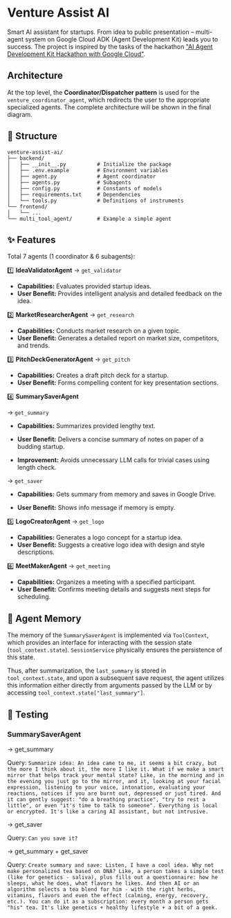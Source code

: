 # Venture Assist AI

Smart AI assistant for startups. From idea to public presentation – multi-agent system on Google Cloud ADK (Agent Development Kit) leads you to success. The project is inspired by the tasks of the hackathon ["AI Agent Development Kit Hackathon with Google Cloud"](https://googlecloudmultiagents.devpost.com/).

## Architecture

At the top level, the **Coordinator/Dispatcher pattern** is used for the `venture_coordinator_agent`, which redirects the user to the appropriate specialized agents. The complete architecture will be shown in the final diagram.


## 📁 Structure

```
venture-assist-ai/
├── backend/
│   ├── __init__.py          # Initialize the package
│   ├── .env.example         # Environment variables
│   ├── agent.py             # Agent coordinator
│   ├── agents.py            # Subagents
│   ├── config.py            # Constants of models
│   ├── requirements.txt     # Dependencies
│   └── tools.py             # Definitions of instruments
└── frontend/
│   └── ...
└── multi_tool_agent/        # Example a simple agent
```

## ✨ Features

Total 7 agents (1 coordinator & 6 subagents):

1️⃣ **IdeaValidatorAgent** -> `get_validator`
   - **Capabilities:** Evaluates provided startup ideas.
   - **User Benefit:** Provides intelligent analysis and detailed feedback on the idea.

2️⃣ **MarketResearcherAgent** -> `get_research`
   - **Capabilities:** Conducts market research on a given topic.
   - **User Benefit:** Generates a detailed report on market size, competitors, and trends.

3️⃣ **PitchDeckGeneratorAgent** -> `get_pitch`
   - **Capabilities:** Creates a draft pitch deck for a startup.
   - **User Benefit:** Forms compelling content for key presentation sections.

4️⃣ **SummarySaverAgent**

 -> `get_summary`
 
 - **Capabilities:** Summarizes provided lengthy text.

- **User Benefit:** Delivers a concise summary of notes on paper of a budding startup.

- **Improvement:** Avoids unnecessary LLM calls for trivial cases using length check.

-> `get_saver`

- **Capabilities:** Gets summary from memory and saves in Google Drive.

- **User Benefit:** Shows info message if memory is empty.

5️⃣ **LogoCreatorAgent** -> `get_logo`
   - **Capabilities:** Generates a logo concept for a startup idea.
   - **User Benefit:** Suggests a creative logo idea with design and style descriptions.

6️⃣ **MeetMakerAgent** -> `get_meeting`
   - **Capabilities:** Organizes a meeting with a specified participant.
   - **User Benefit:** Confirms meeting details and suggests next steps for scheduling.


## 💾 Agent Memory

The memory of the `SummarySaverAgent` is implemented via `ToolContext`, which provides an interface for interacting with the session state (`tool_context.state`). `SessionService` physically ensures the persistence of this state.

Thus, after summarization, the `last_summary` is stored in `tool_context.state`, and upon a subsequent save request, the agent utilizes this information either directly from arguments passed by the LLM or by accessing `tool_context.state["last_summary"]`.

## 🔬 Testing

### SummarySaverAgent

-> get_summary

Query: `Summarize idea: An idea came to me, it seems a bit crazy, but the more I think about it, the more I like it. What if we make a smart mirror that helps track your mental state? Like, in the morning and in the evening you just go to the mirror, and it, looking at your facial expression, listening to your voice, intonation, evaluating your reactions, notices if you are burnt out, depressed or just tired. And it can gently suggest: "do a breathing practice", "try to rest a little", or even "it's time to talk to someone". Everything is local or encrypted. It's like a caring AI assistant, but not intrusive.`

-> get_saver

Query: `Can you save it?`

-> get_summary + get_saver

Query: `Create summary and save: Listen, I have a cool idea. Why not make personalized tea based on DNA? Like, a person takes a simple test (like for genetics - saliva), plus fills out a questionnaire: how he sleeps, what he does, what flavors he likes. And then AI or an algorithm selects a tea blend for him - with the right herbs, vitamins, flavors and even the effect (calming, energy, recovery, etc.). You can do it as a subscription: every month a person gets "his" tea. It's like genetics + healthy lifestyle + a bit of a geek.`